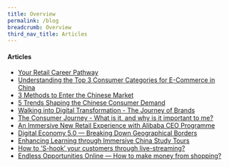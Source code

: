 ```yaml
---
title: Overview
permalink: /blog
breadcrumb: Overview
third_nav_title: Articles
---
```

<h4>Articles</h4>



<ul>
    <li><a href="/success-and-blog/blog/your-retail-career-pathway">Your Retail Career Pathway</a></li>  
	<li><a href="/success-and-blog/blog/understanding-the-top-3-consumer-categories-for-e-commerce-in-china">Understanding the Top 3 Consumer Categories for E-Commerce in China</a></li>
    <li><a href="/success-and-blog/blog/3-methods-to-enter-chinese-market">3 Methods to Enter the Chinese Market</a></li>
    <li><a href="/success-and-blog/blog/5-trends-of-chinese-consumers">5 Trends Shaping the Chinese Consumer Demand</a></li>
    <li><a href="/success-and-blog/blog/the-journey-of-brands">Walking into Digital Transformation - The Journey of Brands</a></li>
  <li><a href="/success-and-blog/blog/the-consumer-journey-what-is-it-and-why-is-it-important-to-me">The Consumer Journey - What is it, and why is it important to me?</a></li>
  <li><a href="/success-and-blog/blog/retail-experience-with-alibaba-ceo-programme">An Immersive New Retail Experience with Alibaba CEO Programme</a></li>
  <li><a href="/success-and-blog/blog/digital-economy-5-0">Digital Economy 5.0 — Breaking Down Geographical Borders</a></li>
  <li><a href="/success-and-blog/blog/immersive-china-study-tours">Enhancing Learning through Immersive China Study Tours</a></li>
<li><a href="/success-and-blog/blog/shook-customers-through-live-streaming">How to ’S-hook’ your customers through live-streaming?</a></li>
 <li><a href="/success-and-blog/blog/how-to-make-money-from-shopping">Endless Opportunities Online — How to make money from shopping?</a></li>
  </ul>